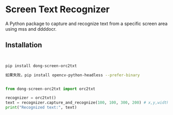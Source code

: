 # Screen Text Recognizer

A Python package to capture and recognize text from a specific screen area using mss and ddddocr.

## Installation

```bash


pip install dong-screen-orc2txt

如果失败，pip install opencv-python-headless --prefer-binary

```

```python

from dong-screen-orc2txt import orc2txt

recognizer = orc2txt()
text = recognizer.capture_and_recognize(100, 100, 300, 200) # x,y,width,height
print("Recognized text:", text)


```


